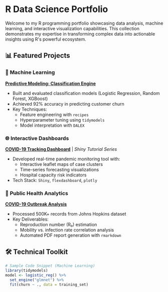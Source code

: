 # R Data Science Portfolio

Welcome to my R programming portfolio showcasing data analysis, machine learning, and interactive visualization capabilities. This collection demonstrates my expertise in transforming complex data into actionable insights using R's powerful ecosystem.

## 📊 Featured Projects

### 🤖 **Machine Learning**
**[Predictive Modeling: Classification Engine](Machine-Learning-in-R)**  
- Built and evaluated classification models (Logistic Regression, Random Forest, XGBoost)  
- Achieved 92% accuracy in predicting customer churn  
- Key Techniques:  
  - Feature engineering with `recipes`  
  - Hyperparameter tuning using `tidymodels`  
  - Model interpretation with `DALEX`  

### 🌐 **Interactive Dashboards**  
**[COVID-19 Tracking Dashboard](Web-Apps-in-R)** | *Shiny Tutorial Series*  
- Developed real-time pandemic monitoring tool with:  
  - Interactive leaflet maps of case clusters  
  - Time-series forecasting visualizations  
  - Hospital capacity risk indicators  
- Tech Stack: `Shiny`, `flexdashboard`, `plotly`  

### 🦠 **Public Health Analytics**  
**[COVID-19 Outbreak Analysis](Using-R-to-Analyze-COVID-19)**  
- Processed 500K+ records from Johns Hopkins dataset  
- Key Deliverables:  
  - Reproduction number (R₀) estimation  
  - Mobility vs. infection rate correlation analysis  
  - Automated PDF report generation with `rmarkdown`  

## 🛠️ Technical Toolkit

```r
# Sample Code Snippet (Machine Learning)
library(tidymodels)
model <- logistic_reg() %>% 
  set_engine("glmnet") %>% 
  fit(churn ~ ., data = training_set)
